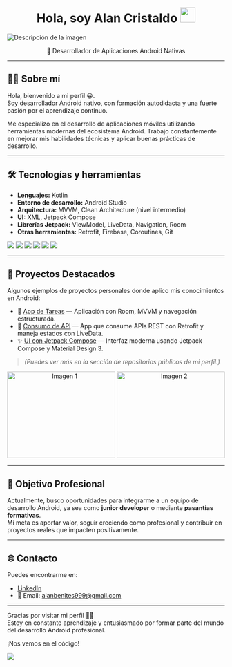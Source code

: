 
<h1 align="center">Hola, soy Alan Cristaldo <img src="https://media.giphy.com/media/hvRJCLFzcasrR4ia7z/giphy.gif" width="35"></h1>

![Descripción de la imagen](https://miro.medium.com/v2/resize:fit:8418/1*zs_ArMJPix6FS-WHJWXvBQ.png)

<p align="center">
  📱 Desarrollador de Aplicaciones Android Nativas
</p>


---

## 👨‍💻 Sobre mí

Hola, bienvenido a mi perfil 😀.  
Soy desarrollador Android nativo, con formación autodidacta y una fuerte pasión por el aprendizaje continuo.

Me especializo en el desarrollo de aplicaciones móviles utilizando herramientas modernas del ecosistema Android. Trabajo constantemente en mejorar mis habilidades técnicas y aplicar buenas prácticas de desarrollo.

---

## 🛠️ Tecnologías y herramientas
- **Lenguajes:**  Kotlin
- **Entorno de desarrollo:**  Android Studio
- **Arquitectura:** MVVM, Clean Architecture (nivel intermedio)
- **UI:** XML, Jetpack Compose
- **Librerías Jetpack:**  ViewModel, LiveData, Navigation, Room
- **Otras herramientas:**  Retrofit, Firebase, Coroutines, Git

<p>
  <img src="https://img.shields.io/badge/Kotlin-7F52FF.svg?style=for-the-badge&logo=Kotlin&logoColor=white"/>
  <img src="https://img.shields.io/badge/Android%20Studio-3DDC84.svg?style=for-the-badge&logo=Android-Studio&logoColor=white"/>
  <img src="https://img.shields.io/badge/Postman-FF6C37.svg?style=for-the-badge&logo=Postman&logoColor=white"/>
  <img src="https://img.shields.io/badge/Firebase-DD2C00.svg?style=for-the-badge&logo=Firebase&logoColor=white"/>
  <img src="https://img.shields.io/badge/Git-F05032.svg?style=for-the-badge&logo=Git&logoColor=white"/>
  <img src="https://img.shields.io/badge/Jetpack%20Compose-4285F4.svg?style=for-the-badge&logo=Jetpack-Compose&logoColor=white"/>
</p>

---

## 📱 Proyectos Destacados

Algunos ejemplos de proyectos personales donde aplico mis conocimientos en Android:

- 🎯 [App de Tareas](https://github.com/usuario/nombre-del-repo) — Aplicación con Room, MVVM y navegación estructurada.
- 🔄 [Consumo de API](https://github.com/usuario/nombre-del-repo) — App que consume APIs REST con Retrofit y maneja estados con LiveData.
- ✨ [UI con Jetpack Compose](https://github.com/usuario/nombre-del-repo) — Interfaz moderna usando Jetpack Compose y Material Design 3.

> *(Puedes ver más en la sección de repositorios públicos de mi perfil.)*

<p align="center">
  <img src="https://developer.android.com/static/studio/images/new-project-templates.png?hl=es-419" alt="Imagen 1" width="250" height="200"/>
  <img src="https://blog.desdelinux.net/wp-content/uploads/2018/07/studio.jpg" alt="Imagen 2" width="250" height="200"/>
</p>


---

## 🚀 Objetivo Profesional

Actualmente, busco oportunidades para integrarme a un equipo de desarrollo Android, ya sea como **junior developer** o mediante **pasantías formativas**.  
Mi meta es aportar valor, seguir creciendo como profesional y contribuir en proyectos reales que impacten positivamente.

---

## 🌐 Contacto

Puedes encontrarme en:

- [LinkedIn](https://www.linkedin.com/in/tu-perfil/)  
- 📧 Email: alanbenites999@gmail.com

---

Gracias por visitar mi perfil 👨‍💻  
Estoy en constante aprendizaje y entusiasmado por formar parte del mundo del desarrollo Android profesional.

¡Nos vemos en el código!

<img src="https://github-readme-stats.vercel.app/api/top-langs/?username=006900&layout=compact&langs_count=6&theme=tokyonight&border_radius=10&hide_progress=false" />
